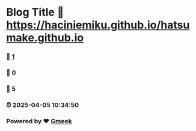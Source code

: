 # Blog Title :link: https://haciniemiku.github.io/hatsumake.github.io 
### :page_facing_up: [1](https://haciniemiku.github.io/hatsumake.github.io/tag.html) 
### :speech_balloon: 0 
### :hibiscus: 5 
### :alarm_clock: 2025-04-05 10:34:50 
### Powered by :heart: [Gmeek](https://github.com/Meekdai/Gmeek)
